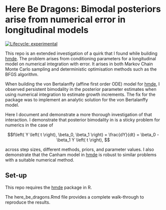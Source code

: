 # Here Be Dragons: Bimodal posteriors arise from numerical error in longitudinal models

<!-- badges: start -->
[![Lifecycle:
experimental](https://img.shields.io/badge/lifecycle-experimental-orange.svg)](https://lifecycle.r-lib.org/articles/stages.html#experimental)
<!-- badges: end -->

This repo is an extended investigation of a quirk that I found while building 
[hmde](https://github.com/traitecoevo/hmde). The problem arises from conditioning 
parameters for a longitudinal model on numerical integration with error. It arises
in both Markov Chain Monte Carlo sampling and deterministic optimisation methods 
such as the BFGS algorithm.

When building the von Bertalanffy (affine first order ODE) model for [hmde](https://github.com/traitecoevo/hmde), 
I observed persistent bimodality in the posterior 
parameter estimates when using numerical integration to estimate growth increments. 
The fix for the package was to implement an analytic solution for the von 
Bertalanffy model. 

Here I document and demonstrate a more thorough investigation of that interaction.
I demonstrate that posterior bimodality in is a sticky problem for numerics
in the case of

$$f\left( Y \left( t \right), \beta_0, \beta_1 \right) = \frac{dY}{dt} = \beta_0 - \beta_1 Y \left( t \right), $$

across step sizes, different methods, priors, and parameter values. 
I also demonstrate that the Canham model in [hmde](https://github.com/traitecoevo/hmde)
is robust to similar problems with a suitable numerical method.

## Set-up
This repo requires the [hmde](https://github.com/traitecoevo/hmde) package in R.

The here_be_dragons.Rmd file provides a complete walk-through to reproduce the results.
